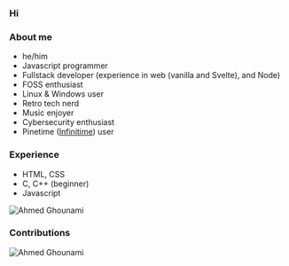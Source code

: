 ### Hi
### About me
<ul>
  <li>he/him</li>
  <li>Javascript programmer</li>
  <li>Fullstack developer (experience in web (vanilla and Svelte), and Node)</li>
  <li>FOSS enthusiast</li>
  <li>Linux & Windows user</li>
  <li>Retro tech nerd</li>
  <li>Music enjoyer</li>
  <li>Cybersecurity enthusiast</li>
  <li>Pinetime (<a href="https://github.com/InfiniTimeOrg/InfiniTime">Infinitime</a>) user</li>
</ul>

### Experience
<ul>
  <li>HTML, CSS</li>
  <li>C, C++ (beginner)</li>
  <li>Javascript</li>
</ul>

<img align="center" src="https://github-readme-stats.vercel.app/api/top-langs?username=aghounami&show_icons=true&locale=en&layout=compact&theme=dark&bg_color=000000&text_color=ffffff" alt="Ahmed Ghounami" />
  
### Contributions
<img align="center" src="https://github-readme-stats.vercel.app/api?username=aghounami&show_icons=true&locale=en&theme=dark&bg_color=000000" alt="Ahmed Ghounami" />
